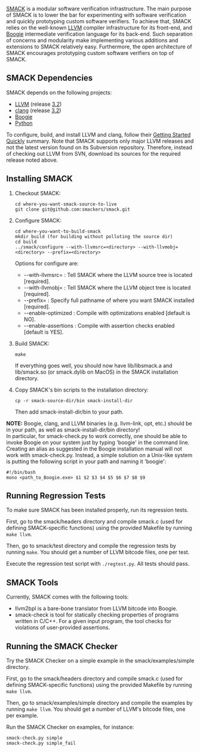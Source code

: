 [SMACK](http://smackers.github.com/smack/) is a modular software verification
infrastructure. The main purpose of SMACK is to lower the bar for experimenting
with software verification and quickly prototyping custom software verifiers.
To achieve that, SMACK relies on the well-known [LLVM](http://www.llvm.org)
compiler infrastructure for its front-end, and
[Boogie](http://boogie.codeplex.com) intermediate verification language for its
back-end. Such separation of concerns and modularity make implementing various
additions and extensions to SMACK relatively easy.  Furthermore, the open
architecture of SMACK encourages prototyping custom software verifiers on top
of SMACK.


## SMACK Dependencies

SMACK depends on the following projects:
* [LLVM](http://www.llvm.org) (release [3.2](http://llvm.org/releases/download.html#3.2))
* [clang](http://clang.llvm.org) (release [3.2](http://llvm.org/releases/download.html#3.2))
* [Boogie](http://boogie.codeplex.com)
* [Python](http://www.python.org)

To configure, build, and install LLVM and clang, follow their [Getting Started
Quickly](http://llvm.org/docs/GettingStarted.html#getting-started-quickly-a-summary)
summary. Note that SMACK supports only major LLVM releases and not the latest
version found on its Subversion repository. Therefore, instead of checking out
LLVM from SVN, download its sources for the required release noted above.


## Installing SMACK

1. Checkout SMACK:

   ```
   cd where-you-want-smack-source-to-live  
   git clone git@github.com:smackers/smack.git
   ```

2. Configure SMACK:

   ```
   cd where-you-want-to-build-smack
   mkdir build (for building without polluting the source dir)
   cd build
   ../smack/configure --with-llvmsrc=<directory> --with-llvmobj=<directory> --prefix=<directory>
   ```

   Options for configure are:
   * --with-llvmsrc=<directory>  : Tell SMACK where the LLVM source tree is located [required].
   * --with-llvmobj=<directory>  : Tell SMACK where the LLVM object tree is located [required].
   * --prefix=<directory>        : Specify full pathname of where you want SMACK installed [required].
   * --enable-optimized          : Compile with optimizations enabled [default is NO].
   * --enable-assertions         : Compile with assertion checks enabled [default is YES].

3. Build SMACK:

   ```
   make
   ```

   If everything goes well, you should now have lib/libsmack.a and lib/smack.so
   (or smack.dylib on MacOS) in the SMACK installation directory.

4. Copy SMACK's bin scripts to the installation directory:

   ```
   cp -r smack-source-dir/bin smack-install-dir
   ```
   Then add smack-install-dir/bin to your path.

**NOTE:**
Boogie, clang, and LLVM binaries (e.g. llvm-link, opt, etc.) should be in
your path, as well as smack-install-dir/bin directory!  
In particular, for smack-check.py to work correctly, one should be able to
invoke Boogie on your system just by typing 'boogie' in the command line.
Creating an alias as suggested in the Boogie installation manual will not work
with smack-check.py. Instead, a simple solution on a Unix-like system is
putting the following script in your path and naming it 'boogie':
```
#!/bin/bash
mono <path_to_Boogie.exe> $1 $2 $3 $4 $5 $6 $7 $8 $9
```


## Running Regression Tests

To make sure SMACK has been installed properly, run its regression tests.

First, go to the smack/headers directory and compile smack.c (used for
defining SMACK-specific functions) using the provided Makefile by running
`make llvm`.

Then, go to smack/test directory and compile the regression tests by running
`make`. You should get a number of LLVM bitcode files, one per test.

Execute the regression test script with `./regtest.py`. All tests should pass.


## SMACK Tools

Currently, SMACK comes with the following tools:
* llvm2bpl is a bare-bone translator from LLVM bitcode into Boogie.
* smack-check is tool for statically checking properties of programs written in
  C/C++. For a given input program, the tool checks for violations of
  user-provided assertions.


## Running the SMACK Checker

Try the SMACK Checker on a simple example in the smack/examples/simple
directory.

First, go to the smack/headers directory and compile smack.c (used for
defining SMACK-specific functions) using the provided Makefile by running
`make llvm`.

Then, go to smack/examples/simple directory and compile the examples by running
`make llvm`. You should get a number of LLVM's bitcode files, one per example.

Run the SMACK Checker on examples, for instance:
```
smack-check.py simple
smack-check.py simple_fail
```

